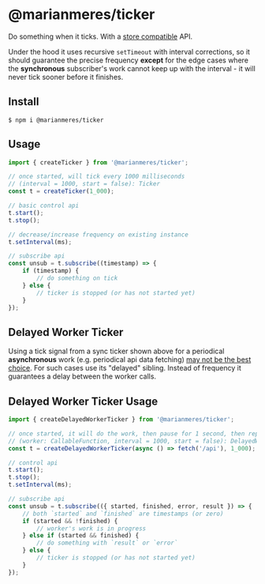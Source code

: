 # @marianmeres/ticker

Do something when it ticks. With a [store compatible](https://github.com/marianmeres/store) API.

Under the hood it uses recursive `setTimeout` with interval corrections,
so it should guarantee the precise frequency **except** for the edge cases where the
**synchronous**
subscriber's work cannot keep up with the interval - it will never tick sooner before it
finishes.

## Install

```shell
$ npm i @marianmeres/ticker
```

## Usage

```typescript
import { createTicker } from '@marianmeres/ticker';

// once started, will tick every 1000 milliseconds
// (interval = 1000, start = false): Ticker
const t = createTicker(1_000);

// basic control api
t.start();
t.stop();

// decrease/increase frequency on existing instance
t.setInterval(ms);

// subscribe api
const unsub = t.subscribe((timestamp) => {
	if (timestamp) {
		// do something on tick
	} else {
		// ticker is stopped (or has not started yet)
	}
});
```

## Delayed Worker Ticker

Using a tick signal from a sync ticker shown above for a periodical **asynchronous** work
(e.g. periodical api data fetching) [may not be the best choice](https://developer.mozilla.org/en-US/docs/Web/API/setInterval#ensure_that_execution_duration_is_shorter_than_interval_frequency).
For such cases use its "delayed" sibling. Instead of frequency it guarantees a delay
between the worker calls.

## Delayed Worker Ticker Usage

```typescript
import { createDelayedWorkerTicker } from '@marianmeres/ticker';

// once started, it will do the work, then pause for 1 second, then repeat...
// (worker: CallableFunction, interval = 1000, start = false): DelayedWorkerTicker
const t = createDelayedWorkerTicker(async () => fetch('/api'), 1_000);

// control api
t.start();
t.stop();
t.setInterval(ms);

// subscribe api
const unsub = t.subscribe(({ started, finished, error, result }) => {
	// both `started` and `finished` are timestamps (or zero)
	if (started && !finished) {
		// worker's work is in progress
	} else if (started && finished) {
		// do something with `result` or `error`
	} else {
		// ticker is stopped (or has not started yet)
	}
});
```
